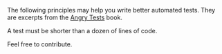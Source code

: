 <img src="https://www.yegor256.com/images/books/angry-tests/onion.svg" height="5em"/>

The following principles may help you write better automated tests.
They are excerpts from the [Angry Tests](https://www.yegor256.com/angry-tests.html) book.

A test must be shorter than a dozen of lines of code.


Feel free to contribute.
